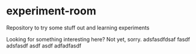 # experiment-room
Repository to try some stuff out and learning experiments

Looking for something interesting here? Not yet, sorry.
adsfasdfdsaf
fasdf
adsfasdf
asdf
asdf
adfadfasdf
